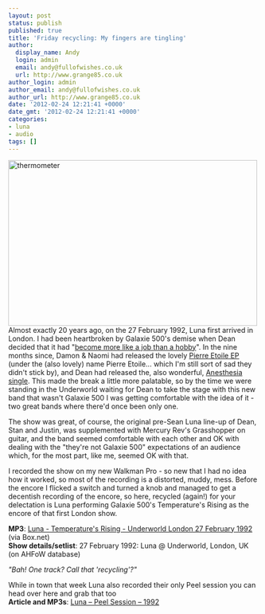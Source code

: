 ```yaml
---
layout: post
status: publish
published: true
title: 'Friday recycling: My fingers are tingling'
author:
  display_name: Andy
  login: admin
  email: andy@fullofwishes.co.uk
  url: http://www.grange85.co.uk
author_login: admin
author_email: andy@fullofwishes.co.uk
author_url: http://www.grange85.co.uk
date: '2012-02-24 12:21:41 +0000'
date_gmt: '2012-02-24 12:21:41 +0000'
categories:
- luna
- audio
tags: []
---
```

<p><a href="http://www.flickr.com/photos/flag75/2382433582/" title="thermometer by flag75*, on Flickr"><img class="aligncenter" src="https://www.fullofwishes.co.uk/wp/wp-content/uploads/2012/02/2382433582_df2ed021c7.jpg" width="500" height="333" alt="thermometer"></a><br />
Almost exactly 20 years ago, on the 27 February 1992, Luna first arrived in London. I had been heartbroken by Galaxie 500's demise when Dean decided that it had "<a href="/1991/05/04/galaxie-500-split/">become more like a job than a hobby</a>". In the nine months since, Damon & Naomi had released the lovely <a href="/database/release/pierre-etoile/">Pierre Etoile EP</a> (under the (also lovely) name Pierre Etoile... which I'm still sort of sad they didn't stick by), and Dean had released the, also wonderful, <a href="/database/release/anesthesia-release/">Anesthesia single</a>. This made the break a little more palatable, so by the time we were standing in the Underworld waiting for Dean to take the stage with this new band that wasn't Galaxie 500 I was getting comfortable with the idea of it - two great bands where there'd once been only one.</p>
<p>The show was great, of course, the original pre-Sean Luna line-up of Dean, Stan and Justin, was supplemented with Mercury Rev's Grasshopper on guitar, and the band seemed comfortable with each other and OK with dealing with the "they're not Galaxie 500" expectations of an audience which, for the most part, like me, seemed OK with that.</p>
<p>I recorded the show on my new Walkman Pro - so new that I had no idea how it worked, so most of the recording is a distorted, muddy, mess. Before the encore I flicked a switch and turned a knob and managed to get a decentish recording of the encore, so here, recycled (again!) for your delectation is Luna performing Galaxie 500's Temperature's Rising as the encore of that first London show.</p>
<p><strong>MP3</strong>: <a href="http://www.box.com/shared/6c2p7xlhau">Luna - Temperature's Rising - Underworld London 27 February 1992</a> (via Box.net)<br />
<strong>Show details/setlist</strong>: 27 February 1992: Luna @ Underworld, London, UK (on AHFoW database)</p>
<p><em>"Bah! One track? Call that 'recycling'?"</em></p>
<p>While in town that week Luna also recorded their only Peel session you can head over here and grab that too<br />
<strong>Article and MP3s</strong>: <a href="/2007/11/22/mp3-luna-slide-peel-session-1992/">Luna – Peel Session – 1992</a></p>
